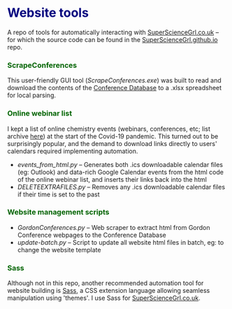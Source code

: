 # <span style="color: navy">Website tools</span>

A repo of tools for automatically interacting with <a href="https://supersciencegrl.co.uk">SuperScienceGrl.co.uk</a> &ndash; for which the source code can be found in the <a href="https://github.com/supersciencegrl/supersciencegrl.github.io">SuperScienceGrl.github.io</a> repo. 

### <span style="color: darkgreen">ScrapeConferences</span>
This user-friendly GUI tool (_ScrapeConferences.exe_) was built to read and download the contents of the <a href="https://supersciencegrl.co.uk/conferences">Conference Database</a> to a .xlsx spreadsheet for local parsing. 

### <span style="color: darkgreen">Online webinar list</span>
I kept a list of online chemistry events (webinars, conferences, etc; list archive <a href="https://supersciencegrl.co.uk/online-old">here</a>) at the start of the Covid-19 pandemic. This turned out to be surprisingly popular, and the demand to download links directly to users' calendars required implementing automation. 

- _events_from_html.py_ &ndash; Generates both .ics downloadable calendar files (eg: Outlook) and data-rich Google Calendar events from the html code of the online webinar list, and inserts their links back into the html
- _DELETEEXTRAFILES.py_ &ndash; Removes any .ics downloadable calendar files if their time is set to the past

### <span style="color: darkgreen">Website management scripts</span>
- _GordonConferences.py_ &ndash; Web scraper to extract html from Gordon Conference webpages to the Conference Database
- _update-batch.py_ &ndash; Script to update all website html files in batch, eg: to change the website template

### <span style="color: darkgreen">Sass</span>
Although not in this repo, another recommended automation tool for website building is <a href="https://sass-lang.com/">Sass</a>, a CSS extension language allowing seamless manipulation using 'themes'. I use Sass for <a href="https://supersciencegrl.co.uk">SuperScienceGrl.co.uk</a>. 
